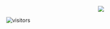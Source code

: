 <p align="center">
<img src="https://github.com/eli-alkorta/eli-alkorta/blob/master/bio/biomin.gif">
</p>


 ![visitors](https://visitor-badge.glitch.me/badge?page_id=eli-akorta.eli-alkorta)

